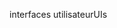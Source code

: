 <span data-ttu-id="30229-101">interfaces utilisateur</span><span class="sxs-lookup"><span data-stu-id="30229-101">UIs</span></span>